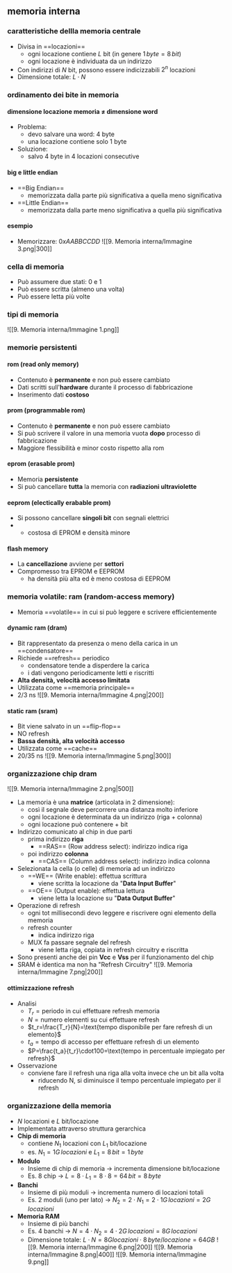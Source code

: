 ## memoria interna
### caratteristiche dellla memoria centrale
- Divisa in ==locazioni==
	- ogni locazione contiene $L$ bit (in genere $1\,byte=8\,bit$)
	- ogni locazione è individuata da un indirizzo
- Con indirizzi di $N$ bit, possono essere indicizzabili $2^n$ locazioni
- Dimensione totale: $L\cdot N$
### ordinamento dei bite in memoria
#### dimensione locazione memoria ≠ dimensione word
- Problema:
	- devo salvare una word: 4 byte
	- una locazione contiene solo 1 byte
- Soluzione:
	- salvo 4 byte in 4 locazioni consecutive
#### big e little endian
- ==Big Endian==
	- memorizzata dalla parte più significativa a quella meno significativa
- ==Little Endian==
	- memorizzata dalla parte meno significativa a quella più significativa
#### esempio
- Memorizzare: $0xAABBCCDD$
![[9. Memoria interna/Immagine 3.png|300]]
### cella di memoria
- Può assumere due stati: $0$ e $1$
- Può essere scritta (almeno una volta)
- Può essere letta più volte
### tipi di memoria
![[9. Memoria interna/Immagine 1.png]]
### memorie persistenti
#### rom (read only memory)
- Contenuto è **permanente** e non può essere cambiato
- Dati scritti sull'**hardware** durante il processo di fabbricazione
- Inserimento dati **costoso** 
#### prom (programmable rom)
- Contenuto è **permanente** e non può essere cambiato
- Si può scrivere il valore in una memoria vuota **dopo** processo di fabbricazione
- Maggiore flessibilità e minor costo rispetto alla rom
####  eprom (erasable prom)
- Memoria **persistente**
- Si può cancellare **tutta** la memoria con **radiazioni ultraviolette**
#### eeprom (electically erabable prom)
- Si possono cancellare **singoli bit** con segnali elettrici
- + costosa di EPROM e densità minore
#### flash memory
- La **cancellazione** avviene per **settori**
- Compromesso tra EPROM e EEPROM
	- ha densità più alta ed è meno costosa di EEPROM
### memoria volatile: ram (random-access memory)
- Memoria ==volatile== in cui si può leggere e scrivere efficientemente
#### dynamic ram (dram)
- Bit rappresentato da presenza o meno della carica in un ==condensatore==
- Richiede ==refresh== periodico
	- condensatore tende a disperdere la carica
	- i dati vengono periodicamente letti e riscritti
- **Alta densità, velocità accesso limitata**
- Utilizzata come ==memoria principale==
- 2/3 ns
![[9. Memoria interna/Immagine 4.png|200]]
#### static ram (sram)
- Bit viene salvato in un ==flip-flop==
- NO refresh
- **Bassa densità, alta velocità accesso**
- Utilizzata come ==cache==
- 20/35 ns
![[9. Memoria interna/Immagine 5.png|300]]
### organizzazione chip dram
![[9. Memoria interna/Immagine 2.png|500]]
- La memoria è una **matrice** (articolata in 2 dimensione):
	- così il segnale deve percorrere una distanza molto inferiore
	- ogni locazione è determinata da un indirizzo (riga + colonna)
	- ogni locazione può contenere + bit
- Indirizzo comunicato al chip in due parti
	- prima indirizzo **riga**
		- ==RAS== (Row address select): indirizzo indica riga
	- poi indirizzo **colonna** 
		- ==CAS== (Column address select): indirizzo indica colonna
- Selezionata la cella (o celle) di memoria ad un indirizzo
	- ==WE== (Write enable): effettua scrittura
		- viene scritta la locazione da "**Data Input Buffer**"
	- ==OE== (Output enable): effettua lettura
		- viene letta la locazione su "**Data Output Buffer**"
- Operazione di refresh
	- ogni tot millisecondi devo leggere e riscrivere ogni elemento della memoria
	- refresh counter
		- indica indirizzo riga
	- MUX fa passare segnale del refresh
		- viene letta riga, copiata in refresh circuitry e riscritta
- Sono presenti anche dei pin **Vcc** e **Vss** per il funzionamento del chip
- SRAM è identica ma non ha "Refresh Circuitry"
![[9. Memoria interna/Immagine 7.png|200]]
#### ottimizzazione refresh
- Analisi
	- $T_r=\text{periodo in cui effettuare refresh memoria}$
	- $N=\text{numero elementi su cui effettuare refresh}$
	- $t_r=\frac{T_r}{N}=\text{tempo disponibile per fare refresh di un elemento}$
	- $t_a=\text{tempo di accesso per effettuare refresh di un elemento}$
	- $P=\frac{t_a}{t_r}\cdot100=\text{tempo in percentuale impiegato per refresh}$
- Osservazione
	- conviene fare il refresh una riga alla volta invece che un bit alla volta
		- riducendo N, si diminuisce il tempo percentuale impiegato per il refresh
### organizzazione della memoria
- $N$ locazioni e $L$ bit/locazione
- Implementata attraverso struttura gerarchica
- **Chip di memoria**
	- contiene $N_{1}$ locazioni con $L_1$ bit/locazione
	- es. $N_1=1G\,locazioni$ e $L_{1}=8\,bit=1\,byte$ 
- **Modulo**
	- Insieme di chip di memoria -> incrementa dimensione bit/locazione
	- Es. 8 chip -> $L=8\cdot L_1=8\cdot8=64\,bit=8\,byte$ 
- **Banchi**
	- Insieme di più moduli -> incrementa numero di locazioni totali
	- Es. 2 moduli (uno per lato) -> $N_2=2\cdot N_1=2\cdot 1G\,locazioni=2G\,locazioni$
- **Memoria RAM**
	- Insieme di più banchi
	- Es. 4 banchi -> $N=4\cdot N_2=4\cdot 2G\,locazioni=8G\,locazioni$
	- Dimensione totale: $L\cdot N=8G locazioni \cdot 8\,byte/locazione=64GB$
![[9. Memoria interna/Immagine 6.png|200]]
![[9. Memoria interna/Immagine 8.png|400]]
![[9. Memoria interna/Immagine 9.png]]

